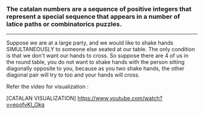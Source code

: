 ### The catalan numbers are a sequence of positive integers that represent a special sequence that appears in a number of latice paths or combinatorics puzzles.
---

Suppose we are at a large party, and we would like to shake hands SIMULTANEOUSLY to someone else seated at our table.
The only condition is that we don't want our hands to cross. So suppose there are 4 of us in the round table,
 you do not want to shake hands with the person sitting diagonally opposite to you,
 because as you two shake hands, the other diagonal pair will try to too and your hands will cross. 
 
 Refer the video for visualization :
 
 [CATALAN VISUALIZATION] https://www.youtube.com/watch?v=eoofvKI_Okg
 
